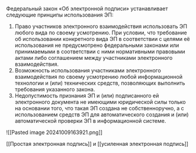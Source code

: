 Федеральный закон «Об электронной подписи» устанавливает следующие принципы использования ЭП:

1. Право участников электронного взаимодействия использовать ЭП любого вида по своему усмотрению. При условии, что требование об использовании конкретного вида ЭП в соответствии с целями её использования не предусмотрено федеральными законами или принимаемыми в соответствии с ними нормативными правовыми актами либо соглашением между участниками электронного взаимодействия.
2. Возможность использования участниками электронного взаимодействия по своему усмотрению любой информационной технологии и (или) технических средств, позволяющих выполнить требования указанного закона.
3. Недопустимость признания ЭП и (или) подписанного ей электронного документа не имеющими юридической силы только на основании того, что такая ЭП создана не собственноручно, а с использованием средств ЭП для автоматического создания и (или) автоматической проверки ЭП в информационной системе.

![[Pasted image 20241009163921.png]]

[[Простая электронная подпись]] и [[усиленная электронная подпись]]
